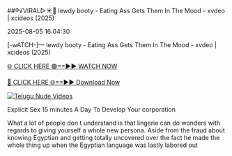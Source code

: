 ##®️√VIRAL▷☀️👄    lewdy booty - Eating Ass Gets Them In The Mood - xvdeo &#124; xcideos (2025)

2025-08-05 16:04:30



[-wATCH-]—    lewdy booty - Eating Ass Gets Them In The Mood - xvdeo &#124; xcideos (2025)

[🌐 CLICK HERE 🟢==►► WATCH NOW](https://www.youtucams.com/tracking/githubcom)

[🔴 CLICK HERE 🌐==►► Download Now](https://www.youtucams.com/tracking/githubcom)

[![Telugu Nude Videos](https://i.imgur.com/dJHk4Zq.gif)](https://www.youtucams.com/tracking/githubcom)



Explicit Sex 15 minutes A Day To Develop Your corporation

What a lot of people don t understand is that lingerie can do wonders with regards to giving yourself a whole new persona. Aside from the fraud about knowing Egyptian and getting totally uncovered over the fact he made the whole thing up when the Egyptian language was lastly labored out